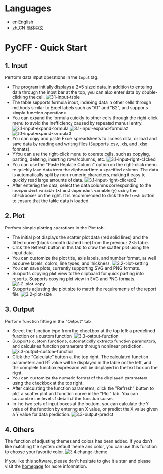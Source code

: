 # Languages

- en [English](QuickStart.md)
- zh_CN [简体中文](QuickStart.zh_CN.md)

# PyCFF - Quick Start

## 1. Input

Perform data input operations in the `Input` tag.

 - The program initially displays a 2×5 sized data. In addition to entering data through the input bar at the top, you can also enter data by double-clicking the cell.
   ![3.1-input-table](./images/3.1-input-table.png)
 - The table supports formula input, indexing data in other cells through methods similar to Excel labels such as "A1" and "B2", and supports simple function operations.
 - You can expand the formula quickly to other cells through the right-click menu to avoid the inefficiency caused by repeated manual entry.
   ![3.1-input-expand-formula](./images/3.1-input-expand-formula.png)
   ![3.1-input-expand-formula2](./images/3.1-input-expand-formula2.png)
   ![3.1-input-expand-formula3](./images/3.1-input-expand-formula3.png)
 - You can copy and paste Excel spreadsheets to access data, or load and save data by reading and writing files (Supports .csv, .xls, and .xlsx formats).
 - YYou can use the right-click menu to operate cells, such as copying, pasting, deleting, inserting rows/columns, etc.
   ![3.1-input-right-clicked](./images/3.1-input-right-clicked.png)
 - You can use the "Paste Replace Column" option on the right-click menu to quickly load data from the clipboard into a specified column. The data is automatically split by non-numeric characters, making it easy to quickly read large amounts of data.
   ![3.1-input-right-clicked2](./images/3.1-input-right-clicked2.png)
 - After entering the data, select the data columns corresponding to the independent variable (x) and dependent variable (y) using the checkboxes on the right. It is recommended to click the `Refresh` button to ensure that the table data is loaded.

## 2. Plot

Perform simple plotting operations in the Plot tab.

 - The initial plot displays the scatter plot data (red solid lines) and the fitted curve (black smooth dashed line) from the previous 2×5 table.
 - Click the Refresh button in this tab to draw the scatter plot using the input data.
 - You can customize the plot title, axis labels, and number format, as well as curve labels, colors, line types, and thickness.
   ![3.2-plot-setting](./images/3.2-plot-setting.png)
 - You can save plots, currently supporting SVG and PNG formats.
 - Supports copying plot view to the clipboard for quick pasting into reports. Supports copying plot view in SVG and PNG formats.
   ![3.2-plot-copy](./images/3.2-plot-copy.png)
 - Supports adjusting the plot size to match the requirements of the report file.
   ![3.2-plot-size](./images/3.2-plot-size.png)

## 3. Output

Perform function fitting in the "Output" tab.

 - Select the function type from the checkbox at the top left: a predefined function or a custom function.
   ![3.3-output-function](./images/3.3-output-function.png)
 - Supports custom functions, automatically extracts function parameters, and calculates function parameters through nonlinear prediction.
   ![3.3-output-custom-function](./images/3.3-output-custom-function.png)
 - Click the "Calculate" button at the top right. The calculated function parameters and R<sup>2</sup> value will be displayed in the table on the left, and the complete function expression will be displayed in the text box on the right.
 - You can customize the numeric format of the displayed parameters using the checkbox at the top right.
 - After calculating the function parameters, click the "Refresh" button to plot a scatter plot and function curve in the "Plot" tab. You can customize the level of detail of the function curve.
 - In the two sets of input boxes at the bottom, you can calculate the Y value of the function by entering an X value, or predict the X value given a Y value for data prediction.
   ![3.3-output-predict](./images/3.3-output-predict.png)

## 4. Others

The function of adjusting themes and colors has been added. If you don’t like matching the system default theme and color, you can use this function to choose your favorite color.
![3.4.change-theme](./images/3.4-change-theme.png)

If you like this software, please don't hesitate to give it a star, and please visit the [homepage](https://github.com/AndrewMoa2005/PyCFF) for more information.
